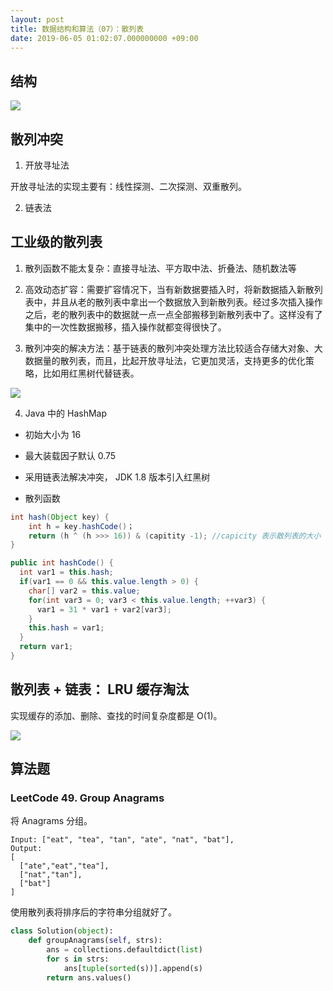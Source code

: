 ```yaml
---
layout: post
title: 数据结构和算法（07）：散列表
date: 2019-06-05 01:02:07.000000000 +09:00
---
```

## 结构

![](http://ww2.sinaimg.cn/large/006tNc79ly1g4htxyonjfj30dh08uq38.jpg)

## 散列冲突

1. 开放寻址法

开放寻址法的实现主要有：线性探测、二次探测、双重散列。

2. 链表法

## 工业级的散列表

1. 散列函数不能太复杂：直接寻址法、平方取中法、折叠法、随机数法等

2. 高效动态扩容：需要扩容情况下，当有新数据要插入时，将新数据插入新散列表中，并且从老的散列表中拿出一个数据放入到新散列表。经过多次插入操作之后，老的散列表中的数据就一点一点全部搬移到新散列表中了。这样没有了集中的一次性数据搬移，插入操作就都变得很快了。

3. 散列冲突的解决方法：基于链表的散列冲突处理方法比较适合存储大对象、大数据量的散列表，而且，比起开放寻址法，它更加灵活，支持更多的优化策略，比如用红黑树代替链表。

![](http://ww2.sinaimg.cn/large/006tNc79ly1g4hty81motj3060060t8p.jpg)

4. Java 中的 HashMap

* 初始大小为 16

* 最大装载因子默认 0.75

* 采用链表法解决冲突， JDK 1.8 版本引入红黑树

* 散列函数

```java
int hash(Object key) {
    int h = key.hashCode()；
    return (h ^ (h >>> 16)) & (capitity -1); //capicity 表示散列表的大小
}

public int hashCode() {
  int var1 = this.hash;
  if(var1 == 0 && this.value.length > 0) {
    char[] var2 = this.value;
    for(int var3 = 0; var3 < this.value.length; ++var3) {
      var1 = 31 * var1 + var2[var3];
    }
    this.hash = var1;
  }
  return var1;
}
```

## 散列表 + 链表： LRU 缓存淘汰

实现缓存的添加、删除、查找的时间复杂度都是 O(1)。

![](http://ww4.sinaimg.cn/large/006tNc79ly1g4htyfyu04j30cd087mxp.jpg)

## 算法题

### LeetCode 49. Group Anagrams

将 Anagrams 分组。

```
Input: ["eat", "tea", "tan", "ate", "nat", "bat"],
Output:
[
  ["ate","eat","tea"],
  ["nat","tan"],
  ["bat"]
]
```

使用散列表将排序后的字符串分组就好了。

```python
class Solution(object):
    def groupAnagrams(self, strs):
        ans = collections.defaultdict(list)
        for s in strs:
            ans[tuple(sorted(s))].append(s)
        return ans.values()
```



